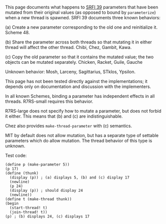 This page documents what happens to [SRFI 39](http://srfi.schemers.org/srfi-39/srfi-39.html)
parameters that have been mutated from their original values (as opposed to bound by
`parameterize`) when a new thread is spawned.  SRFI 39 documents three known behaviors:

(a) Create a new parameter corresponding to the old one and reinitialize it.
Scheme 48.

(b) Share the parameter across both threads so that mutating it in either thread will
affect the other thread.
Chibi, Chez, Gambit, Kawa.

(c) Copy the old parameter so that it contains the mutated value;
the two objects can be mutated separately.
Chicken, Racket, Guile, Gauche

Unknown behavior: Mosh, Larceny, Sagittarius, STklos, Ypsilon.

This page has not been tested directly against the implementations;
it depends only on documentation and discussion with the implementers.

In all known Schemes, binding a parameter has independent effects in all threads.
R7RS-small requires this behavior.

R7RS-large does not specify how to mutate a parameter, but does not forbid it either.
This means that (b) and (c) are indistinguishable.

Chez also provides `make-thread-parameter` with (c) semantics.

MIT by default does not allow mutation, but has a separate type of settable parameters
which do allow mutation.  The thread behavior of this type is unknown.

Test code:
```
(define p (make-parameter 5))
(p 17)
(define (thunk)
  (display (p)) ; (a) displays 5, (b) and (c) display 17
  (newline)
  (p 24)
  (display (p)) ; should display 24
  (newline))
(define t (make-thread thunk))
(begin
  (start-thread! t)
  (join-thread! t))
(p) ; (b) displays 24, (c) displays 17
```



